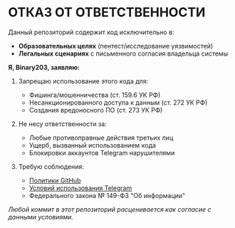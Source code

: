 # ОТКАЗ ОТ ОТВЕТСТВЕННОСТИ  

Данный репозиторий содержит код исключительно в:  
- **Образовательных целях** (пентест/исследование уязвимостей)  
- **Легальных сценариях** с письменного согласия владельца системы  

**Я, Binary203, заявляю:**  
1. Запрещаю использование этого кода для:  
   - Фишинга/мошенничества (ст. 159.6 УК РФ)  
   - Несанкционированного доступа к данным (ст. 272 УК РФ)  
   - Создания вредоносного ПО (ст. 273 УК РФ)  

2. Не несу ответственности за:  
   - Любые противоправные действия третьих лиц  
   - Ущерб, вызванный использованием кода  
   - Блокировки аккаунтов Telegram нарушителями  

3. Требую соблюдения:  
   - [Политики GitHub](https://docs.github.com/ru/site-policy)  
   - [Условий использования Telegram](https://telegram.org/tos)  
   - Федерального закона № 149-ФЗ "Об информации"  

*Любой коммит в этот репозиторий расценивается как согласие с данными условиями.*  

